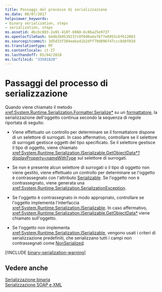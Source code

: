 ```yaml
---
title: Passaggi del processo di serializzazione
ms.date: 08/07/2017
helpviewer_keywords:
- binary serialization, steps
- serialization, steps
ms.assetid: 4bcbc883-2a91-418f-b968-6c86a25e9737
ms.openlocfilehash: b44b3b0539237c0f0d0a4af877e8955c6f612003
ms.sourcegitcommit: 3d5d33f384eeba41b2dff79d096f47ccc8d8f03d
ms.translationtype: MT
ms.contentlocale: it-IT
ms.lasthandoff: 05/04/2018
ms.locfileid: "33581820"
---
```

# <a name="steps-in-the-serialization-process"></a>Passaggi del processo di serializzazione
Quando viene chiamato il metodo <xref:System.Runtime.Serialization.Formatter.Serialize*> su un [formattatore](xref:System.Runtime.Serialization.Formatter), la serializzazione dell'oggetto continua secondo la sequenza di regole riportata di seguito:

- Viene effettuato un controllo per determinare se il formattatore dispone di un selettore di surrogati. In caso affermativo, controllare se il selettore di surrogati gestisce oggetti del tipo specificato. Se il selettore gestisce il tipo di oggetto, viene chiamato <xref:System.Runtime.Serialization.ISerializable.GetObjectData*?displayProperty=nameWithType> sul selettore di surrogati.

- Se non è presente alcun selettore di surrogati o il tipo di oggetto non viene gestito, viene effettuato un controllo per determinare se l'oggetto è contrassegnato con l'attributo [Serializable](xref:System.SerializableAttribute). Se l'oggetto non è contrassegnato, viene generata una <xref:System.Runtime.Serialization.SerializationException>.

- Se l'oggetto è contrassegnato in modo appropriato, controllare se l'oggetto implementa l'interfaccia <xref:System.Runtime.Serialization.ISerializable>. In caso affermativo, <xref:System.Runtime.Serialization.ISerializable.GetObjectData*> viene chiamato sull'oggetto.
  
- Se l'oggetto non implementa <xref:System.Runtime.Serialization.ISerializable>, vengono usati i criteri di serializzazione predefiniti, che serializzano tutti i campi non contrassegnati come [NonSerialized](xref:System.NonSerializedAttribute).

[!INCLUDE [binary-serialization-warning](../../../includes/binary-serialization-warning.md)]
  
## <a name="see-also"></a>Vedere anche  
 [Serializzazione binaria](binary-serialization.md)  
 [Serializzazione SOAP e XML](xml-and-soap-serialization.md)